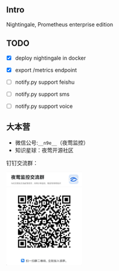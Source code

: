 ## Intro

Nightingale, Prometheus enterprise edition


## TODO

- [x] deploy nightingale in docker
- [x] export /metrics endpoint
- [ ] notify.py support feishu
- [ ] notify.py support sms
- [ ] notify.py support voice


## 大本营

- 微信公号:`__n9e__`（夜莺监控）
- 知识星球：夜莺开源社区

钉钉交流群：

<img src="doc/img/dingtalk.png" width="200">
